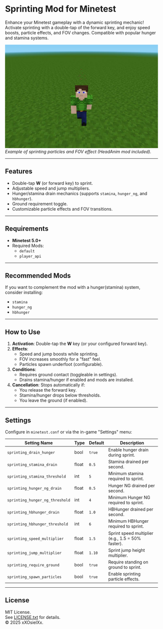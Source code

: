 # Sprinting Mod for Minetest

Enhance your Minetest gameplay with a dynamic sprinting mechanic! Activate sprinting with a double-tap of the forward key, and enjoy speed boosts, particle effects, and FOV changes. Compatible with popular hunger and stamina systems.

![Screenshot](screenshot.jpg)  
*Example of sprinting particles and FOV effect (HeadAnim mod included).*

---

## Features
- Double-tap **W** (or forward key) to sprint.
- Adjustable speed and jump multipliers.
- Hunger/stamina drain mechanics (supports `stamina`, `hunger_ng`, and `hbhunger`).
- Ground requirement toggle.
- Customizable particle effects and FOV transitions.

---

## Requirements
- **Minetest 5.0+**
- Required Mods:
  - `default`
  - `player_api`

---

## Recommended Mods
If you want to complement the mod with a hunger(stamina) system, consider installing:
- `stamina`
- `hunger_ng`
- `hbhunger`

---

## How to Use
1. **Activation**: Double-tap the **W** key (or your configured forward key).  
2. **Effects**:
   - Speed and jump boosts while sprinting.
   - FOV increases smoothly for a "fast" feel.
   - Particles spawn underfoot (configurable).  
3. **Conditions**:
   - Requires ground contact (toggleable in settings).
   - Drains stamina/hunger if enabled and mods are installed.  
4. **Cancellation**: Stops automatically if:
   - You release the forward key.
   - Stamina/hunger drops below thresholds.
   - You leave the ground (if enabled).

---

## Settings  
Configure in `minetest.conf` or via the in-game "Settings" menu:  

| Setting Name                           | Type  | Default | Description                                  |
|----------------------------------------|-------|---------|----------------------------------------------|
| `sprinting_drain_hunger`               | bool  | `true`  | Enable hunger drain during sprint.           |
| `sprinting_stamina_drain`              | float | `0.5`   | Stamina drained per second.                  |
| `sprinting_stamina_threshold`          | int   | `5`     | Minimum stamina required to sprint.          |
| `sprinting_hunger_ng_drain`            | float | `0.5`   | Hunger NG drained per second.                |
| `sprinting_hunger_ng_threshold`        | int   | `4`     | Minimum Hunger NG required to sprint.        |
| `sprinting_hbhunger_drain`             | float | `1.0`   | HBHunger drained per second.                 |
| `sprinting_hbhunger_threshold`         | int   | `6`     | Minimum HBHunger required to sprint.         |
| `sprinting_speed_multiplier`           | float | `1.5`   | Sprint speed multiplier (e.g., 1.5 = 50% faster). |
| `sprinting_jump_multiplier`            | float | `1.10`  | Sprint jump height multiplier.               |
| `sprinting_require_ground`             | bool  | `true`  | Require standing on ground to sprint.        |
| `sprinting_spawn_particles`            | bool  | `true`  | Enable sprinting particle effects.           |

---

## License  
MIT License.  
See [LICENSE.txt](LICENSE.txt) for details.  
© 2025 xXOsielXx.  